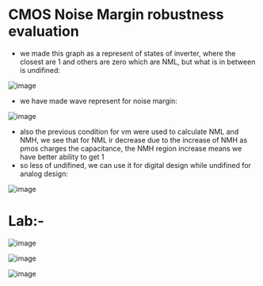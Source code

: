 # CMOS Noise Margin robustness evaluation



- we made this graph as a represent of states of inverter, where the closest are 1 and others are zero which are NML, but what is in between is undifined:

![image](https://github.com/user-attachments/assets/ed516e07-54ad-46f5-89cc-e704612fc44e)

- we have made wave represent for noise margin:

![image](https://github.com/user-attachments/assets/f83ad196-7d68-4bac-818d-d77e48860781)

- also the previous condition for vm were used to calculate NML and NMH, we see that for NML ir decrease due to the increase of NMH as pmos charges the capacitance, the NMH region increase means we have better ability to get 1
- so less of undifined, we can use it for digital design while undifined for analog design:

![image](https://github.com/user-attachments/assets/4fd69253-2e88-4e25-8777-2e14257e8535)

# Lab:-

![image](https://github.com/user-attachments/assets/4846e653-dd3a-4156-a474-63987cdbd984)

![image](https://github.com/user-attachments/assets/ee584dbc-023d-4c01-917a-1b0739df3415)

![image](https://github.com/user-attachments/assets/de29fa1e-34e3-4871-817b-d7933b143172)
